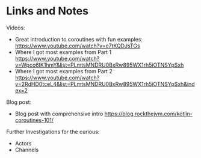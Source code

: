 
# Links and Notes

Videos: 
* Great introduction to coroutines with fun examples: https://www.youtube.com/watch?v=e7tKQDJsTGs
* Where I got most examples from Part 1 https://www.youtube.com/watch?v=Wpco6IK1hmY&list=PLmtsMNDRU0BxRw895WX1rh5iOTNSYpSxh
* Where I got most examples from Part 2 https://www.youtube.com/watch?v=2RdHD0tceL4&list=PLmtsMNDRU0BxRw895WX1rh5iOTNSYpSxh&index=2

Blog post: 
* Blog post with comprehensive intro https://blog.rockthejvm.com/kotlin-coroutines-101/

Further Investigations for the curious: 
* Actors
* Channels
